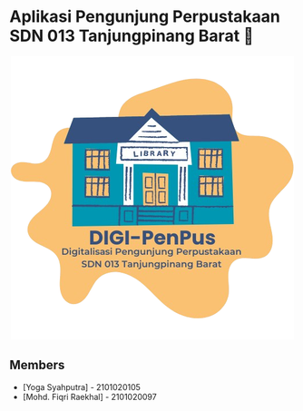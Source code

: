 # Aplikasi Pengunjung Perpustakaan SDN 013 Tanjungpinang Barat 🏫

<p align="center">
  <img src="https://github.com/Yoga-Syahputra/perpus-sdn013tpibarat/blob/main/client/src/assets/img/library.png" alt="Logo">
</p>

## Members
- [Yoga Syahputra] - 2101020105
- [Mohd. Fiqri Raekhal] - 2101020097
